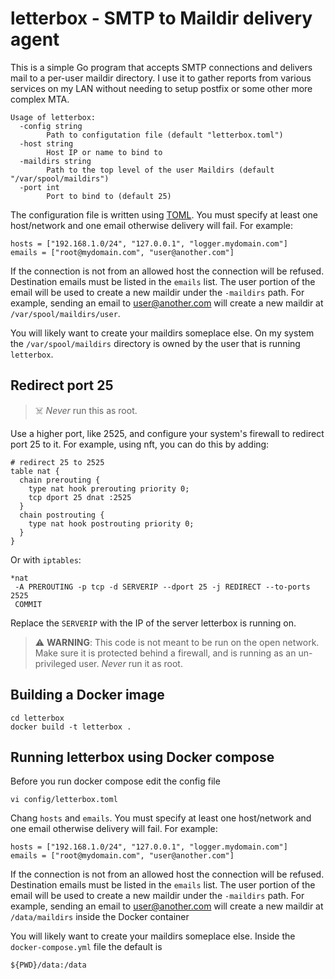 # letterbox - SMTP to Maildir delivery agent

This is a simple Go program that accepts SMTP connections and delivers mail to
a per-user maildir directory. I use it to gather reports from various services
on my LAN without needing to setup postfix or some other more complex MTA.

    Usage of letterbox:
      -config string
            Path to configutation file (default "letterbox.toml")
      -host string
            Host IP or name to bind to
      -maildirs string
            Path to the top level of the user Maildirs (default "/var/spool/maildirs")
      -port int
            Port to bind to (default 25)

The configuration file is written using
[TOML](https://github.com/toml-lang/toml). You must specify at least one
host/network and one email otherwise delivery will fail. For example:

    hosts = ["192.168.1.0/24", "127.0.0.1", "logger.mydomain.com"]
    emails = ["root@mydomain.com", "user@another.com"]

If the connection is not from an allowed host the connection will be refused.
Destination emails must be listed in the `emails` list. The user portion of the
email will be used to create a new maildir under the `-maildirs` path. For
example, sending an email to user@another.com will create a new maildir at
`/var/spool/maildirs/user`.

You will likely want to create your maildirs someplace else. On my system the
`/var/spool/maildirs` directory is owned by the user that is running `letterbox`.


## Redirect port 25

> ☠️ *Never* run this as root.

Use a higher port, like 2525, and configure your system's firewall to redirect port 25 to it.
For example, using nft, you can do this by adding:

    # redirect 25 to 2525
    table nat {
      chain prerouting {
        type nat hook prerouting priority 0;
        tcp dport 25 dnat :2525
      }
      chain postrouting {
        type nat hook postrouting priority 0;
      }
    }

Or with `iptables`:

    *nat
     -A PREROUTING -p tcp -d SERVERIP --dport 25 -j REDIRECT --to-ports 2525
     COMMIT

Replace the `SERVERIP` with the IP of the server letterbox is running on.


> ⚠️ __WARNING__: This code is not meant to be run on the open network. Make sure it is protected behind a firewall,
and is running as an un-privileged user. *Never* run it as root.

## Building a Docker image

	cd letterbox
	docker build -t letterbox .
	
## Running letterbox using Docker compose

Before you run docker compose edit the config file

	vi config/letterbox.toml
	
Chang `hosts` and `emails`.  You must specify at least one
host/network and one email otherwise delivery will fail. For example:

    hosts = ["192.168.1.0/24", "127.0.0.1", "logger.mydomain.com"]
    emails = ["root@mydomain.com", "user@another.com"]

If the connection is not from an allowed host the connection will be refused.
Destination emails must be listed in the `emails` list. The user portion of the
email will be used to create a new maildir under the `-maildirs` path. For
example, sending an email to user@another.com will create a new maildir at
`/data/maildirs` inside the Docker container

You will likely want to create your maildirs someplace else. Inside the
`docker-compose.yml` file the default is

	${PWD}/data:/data

